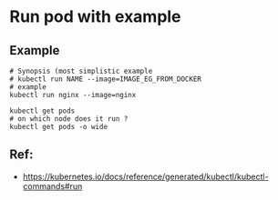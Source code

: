# Run pod with example 

## Example 

```
# Synopsis (most simplistic example 
# kubectl run NAME --image=IMAGE_EG_FROM_DOCKER
# example
kubectl run nginx --image=nginx 

kubectl get pods 
# on which node does it run ? 
kubectl get pods -o wide 
```

## Ref:

  * https://kubernetes.io/docs/reference/generated/kubectl/kubectl-commands#run
